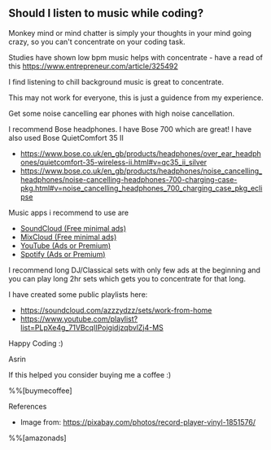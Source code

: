 ## Should I listen to music while coding?

Monkey mind or mind chatter is simply your thoughts in your mind going crazy, so you can't concentrate on your coding task.

Studies have shown low bpm music helps with concentrate - have a read of this https://www.entrepreneur.com/article/325492

I find listening to chill background music is great to concentrate. 

This may not work for everyone, this is just a guidence from my experience.

Get some noise cancelling ear phones with high noise cancellation.

I recommend Bose headphones. I have Bose 700 which are great! I have also used Bose QuietComfort 35 II
- https://www.bose.co.uk/en_gb/products/headphones/over_ear_headphones/quietcomfort-35-wireless-ii.html#v=qc35_ii_silver
- https://www.bose.co.uk/en_gb/products/headphones/noise_cancelling_headphones/noise-cancelling-headphones-700-charging-case-pkg.html#v=noise_cancelling_headphones_700_charging_case_pkg_eclipse

Music apps i recommend to use are

- [SoundCloud (Free minimal ads)](https://soundcloud.com/discover) 
- [MixCloud (Free minimal ads)](https://www.mixcloud.com/) 
- [YouTube (Ads or Premium)](https://www.youtube.com/) 
- [Spotify (Ads or Premium)](https://www.spotify.com/) 

I recommend long DJ/Classical sets with only few ads at the beginning and you can play long 2hr sets which gets you to concentrate for that long.

I have created some public playlists here:

- https://soundcloud.com/azzzydzz/sets/work-from-home
- https://www.youtube.com/playlist?list=PLpXe4g_71VBcqIIPojgidjzqbvlZj4-MS

Happy Coding :)

Asrin

If this helped you consider buying me a coffee :)

%%[buymecoffee]

References
- Image from: https://pixabay.com/photos/record-player-vinyl-1851576/

%%[amazonads]